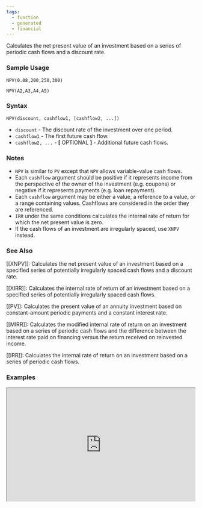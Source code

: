 ```yaml
---
tags:
  - function
  - generated
  - financial
---
```


Calculates the net present value of an investment based on a series of periodic cash flows and a discount rate.

### Sample Usage

`NPV(0.08,200,250,300)`

`NPV(A2,A3,A4,A5)`

### Syntax

`NPV(discount, cashflow1, [cashflow2, ...])`

* `discount` - The discount rate of the investment over one period.
* `cashflow1` - The first future cash flow.
* `cashflow2, ...` - **[** OPTIONAL **]** - Additional future cash flows.

### Notes

* `NPV` is similar to `PV` except that `NPV` allows variable-value cash flows.
* Each `cashflow` argument should be positive if it represents income from the perspective of the owner of the investment (e.g. coupons) or negative if it represents payments (e.g. loan repayment).
* Each `cashflow` argument may be either a value, a reference to a value, or a range containing values. Cashflows are considered in the order they are referenced.
* `IRR` under the same conditions calculates the internal rate of return for which the net present value is zero.
* If the cash flows of an investment are irregularly spaced, use `XNPV` instead.

### See Also

[[XNPV]]: Calculates the net present value of an investment based on a specified series of potentially irregularly spaced cash flows and a discount rate.

[[XIRR]]: Calculates the internal rate of return of an investment based on a specified series of potentially irregularly spaced cash flows.

[[PV]]: Calculates the present value of an annuity investment based on constant-amount periodic payments and a constant interest rate.

[[MIRR]]: Calculates the modified internal rate of return on an investment based on a series of periodic cash flows and the difference between the interest rate paid on financing versus the return received on reinvested income.

[[IRR]]: Calculates the internal rate of return on an investment based on a series of periodic cash flows.

### Examples

<iframe height="300" src="https://docs.google.com/spreadsheet/pub?key=0As3tAuweYU9QdFJySGJlamRMc2pVbVllem82TzF0S3c&amp;output=html" width="500"></iframe>